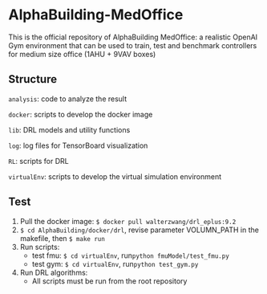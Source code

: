 # AlphaBuilding-MedOffice
This is the official repository of AlphaBuilding MedOffice: a realistic OpenAI Gym environment that can be used to train, test and benchmark controllers for medium size office (1AHU + 9VAV boxes)

## Structure

``analysis``: code to analyze the result

``docker``: scripts to develop the docker image

``lib``: DRL models and utility functions

``log``: log files for TensorBoard visualization

``RL``: scripts for DRL

``virtualEnv``: scripts to develop the virtual simulation environment

## Test

1. Pull the docker image: ``$ docker pull walterzwang/drl_eplus:9.2``
2. ``$ cd AlphaBuilding/docker/drl``, revise parameter VOLUMN_PATH in the makefile, then ``$ make run``
3. Run scripts:
    * test fmu: ``$ cd virtualEnv``, run``python fmuModel/test_fmu.py``
    * test gym: ``$ cd virtualEnv``, run``python test_gym.py``
4. Run DRL algorithms:
    * All scripts must be run from the root repository
